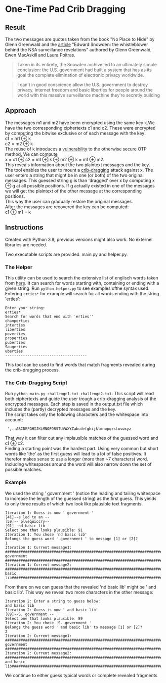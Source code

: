 # One-Time Pad Crib Dragging

## Result

The two messages are quotes taken from the book "No Place to Hide" by Glenn Greenwald and the [article](https://www.theguardian.com/world/2013/jun/09/edward-snowden-nsa-whistleblower-surveillance) "Edward Snowden: the whistleblower behind the NSA surveillance revelations" authored by Glenn Greenwald, Ewen MacAskill and Laura Poitras.
> Taken in its entirety, the Snowden archive led to an ultimately simple conclusion: the U.S. government had built a system that has as its goal the complete elimination of electronic privacy worldwide.

>I can't in good conscience allow the U.S. government to destroy privacy, internet freedom and basic liberties for people around the world with this massive surveillance machine they're secretly building

## Approach
The messages m1 and m2 have been encrypted using the same key k.We have the two corresponding ciphertexts c1 and c2. These were encrypted by computing the bitwise exclusive or of each message with the key:  
c1 = m1 ⊕ k  
c2 = m2 ⊕ k  
The reuse of k introduces a [vulnerability](https://www.thecrowned.org/the-one-time-pad-and-the-many-time-pad-vulnerability) to the otherwise secure OTP method.
We can compute  
x = c1 ⊕ c2 = m1 ⊕ k ⊕ m2 ⊕ k = m1 ⊕ m2.  
This reveals information about the two plaintext messages and the key.  
The tool enables the user to mount a [crib-dragging](http://www.ivansivak.net/blog/stream-ciphers-one-time-pad-and-the-same-key-vs-cbc) attack against x. The user enters a string that might be in one (or both) of the two original messages. This guessed string g is than 'dragged' over x by computing
x ⊕ g at all possible positions. If g actually existed in one of the messages we will get the plaintext of the other message at the corresponding positions.  
This way the user can gradually restore the original messages.  
After the messages are recovered the key can be computed:  
c1 ⊕ m1 = k

## Instructions
Created with Python 3.8, previous versions might also work. No externel libraries are needed.

Two executable scripts are provided: main.py and helper.py.

### The Helper
This utility can be used to search the extensive list of englisch words taken from [here](https://github.com/dwyl/english-words). It can search for words starting with, containing or ending with a given string.
Run `python helper.py` to see examples ofthe syntax used.
Entering `erties*` for example will search for all words ending with the string 'erties':
```
Enter your string:
erties*
Search for words that end with 'erties''
champerties
interties
liberties
poverties
properties
puberties
Saugerties
uberties
-------------------------------------
```
This tool can be used to find words that match fragments revealed during the crib-dragging process.

### The Crib-Dragging Script
Run `python main.py challenge1.txt challenge2.txt`. This script will read both ciphertexts and guide the user trough a crib-dragging analysis of the encrypted messages. Each step is saved in the output.txt file which includes the (partly) decrypted messages and the key.  
The script takes only the following characters and the whitespace into account: 
```
 ',.:ABCDEFGHIJKLMNOPQRSTUVWXYZabcdefghijklmnopqrstuvwxyz
 ```
 That way it can filter out any implausible matches of the guessed word and c1 ⊕ c2.  
 Finding a starting point was the hardest part. Using very common but short words like 'the' as the first guess will lead to a lot of false positives. It therefor makes sense to use a longer (more than ~7 characters) word. Including whitespaces around the word will also narrow down the set of possible matches. 
 ### Example
 We used the string ' government ' (notice the leading and tailing whitespace to increase the length of the guessed string) as the first guess. This yields to only three results of which two look like plausible text fragments.

 ```
 Iteration 1: Guess is now ' government '
[41]--e led to an --
[59]-- plvequiccry--
[91]--nd basic lib--
Select one that looks plausible: 91
Iteration 1: You chose 'nd basic lib'
Belongs the guess word ' government ' to message [1] or [2]?
1
Iteration 1: Current message1:
########################################################################################### government #################################################################################################
Iteration 1: Current message2:
###########################################################################################nd basic lib#################################################################################################
 ```
 From there on we can guess that the revealed 'nd basic lib' might be ' and basic lib'. This way we reveal two more characters in the other message:  
 ```
 Iteration 2: Enter a string to guess below:
 and basic lib
Iteration 2: Guess is now ' and basic lib'
[89]--S. government --
Select one that looks plausible: 89
Iteration 2: You chose 'S. government '
Belongs the guess word ' and basic lib' to message [1] or [2]?
2
Iteration 2: Current message1:
#########################################################################################S. government #################################################################################################
Iteration 2: Current message2:
######################################################################################### and basic lib#################################################################################################
 ```
 We continue to either guess typical words or complete revealed fragments.